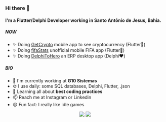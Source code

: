 ### Hi there 👋

#### I'm a Flutter/Delphi Developer working in Santo Antônio de Jesus, Bahia.

##### NOW

- ✨ Doing [GetCrypto](https://github.com/sklorde/getCrypto) mobile app to see cryptocurrency (Flutter💙)
- ✨ Doing [fifaStats](https://github.com/sklorde/fifaStats) unofficial mobile FIFA app (Flutter💙)
- ✨ Doing [DelphiToHero](https://github.com/sklorde/DelphiToHero) an ERP desktop app (Delphi❤️)

##### BIO

- 🏢 I'm currently working at **G10 Sistemas**
- ⚙️ I use daily: some SQL databases, Delphi, Flutter, .json
- 🌱 Learning all about **best coding practices**
- 📫 Reach me at Instagram or Linkedin
- 😄 Fun fact: I really like idle games

<p align="center">
	<a href="https://www.linkedin.com/in/bruno-assis-conceicao/" target="_blank" rel="noopener noreferrer"><img src="https://img.shields.io/badge/See-Linkedin-blue?style=for-the-badge&logo=Linkedin&logoColor=blue&logoWidth=15"></a>
  <a href="https://www.instagram.com/bruno_amc/"><img src="https://img.shields.io/badge/Follow-Instagram-important?style=for-the-badge&logo=Instagram&logoColor=important&logoWidth=15"></a>
</p>
